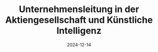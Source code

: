 ---
# Documentation: https://wowchemy.com/docs/managing-content/

title: Unternehmensleitung in der Aktiengesellschaft und Künstliche Intelligenz
subtitle: ''
summary: ''
authors:
- Simon Ewerz
- admin
tags: []
categories: []
date: '2024-12-14'
lastmod: 2024-12-14T08:38:33+02:00
featured: false
draft: false

# Featured image
# To use, add an image named `featured.jpg/png` to your page's folder.
# Focal points: Smart, Center, TopLeft, Top, TopRight, Left, Right, BottomLeft, Bottom, BottomRight.
image:
  caption: ''
  focal_point: ''
  preview_only: false

# Projects (optional).
#   Associate this post with one or more of your projects.
#   Simply enter your project's folder or file name without extension.
#   E.g. `projects = ["internal-project"]` references `content/project/deep-learning/index.md`.
#   Otherwise, set `projects = []`.
projects: []
publishDate: '2024-12-14T06:38:33.705018Z'
publication_types:
- '1'
abstract: ''
publication: '*wbl - Wirtschaftsrechtliche Blätter 2024, 697*'
url_pdf: https://360.lexisnexis.at/d/z_wbl_2024_12_wbl_2024_12_0697_07299ec974?origin=lk
links:
- name: Link
  url: https://360.lexisnexis.at/d/z_wbl_2024_12_wbl_2024_12_0697_07299ec974?origin=lk
---
